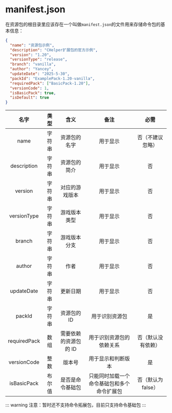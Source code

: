 # manifest.json

在资源包的根目录里应该存在一个叫做`manifest.json`的文件用来存储命令包的基本信息：

```json
{
  "name": "资源包示例",
  "description": "CHelper扩展包的官方示例",
  "version": "1.20",
  "versionType": "release",
  "branch": "vanilla",
  "author": "Yancey",
  "updateDate": "2025-5-30",
  "packId": "ExamplePack-1.20-vanilla",
  "requiredPack": ["BasicPack-1.20"],
  "versionCode": 1,
  "isBasicPack": true,
  "isDefault": true
}
```

|     名字     |  类型  |         含义          |                    备注                    |        必需        |
| :----------: | :----: | :-------------------: | :----------------------------------------: | :----------------: |
|     name     | 字符串 |     资源包的名字      |                  用于显示                  |  否（不建议忽略）  |
| description  | 字符串 |     资源包的简介      |                  用于显示                  |         否         |
|   version    | 字符串 |    对应的游戏版本     |                  用于显示                  |         否         |
| versionType  | 字符串 |     游戏版本类型      |                  用于显示                  |         否         |
|    branch    | 字符串 |     游戏版本分支      |                  用于显示                  |         否         |
|    author    | 字符串 |         作者          |                  用于显示                  |         否         |
|  updateDate  | 字符串 |       更新日期        |                  用于显示                  |         否         |
|    packId    | 字符串 |      资源包的 ID      |               用于识别资源包               |         是         |
| requiredPack |  数组  | 需要依赖的资源包的 ID |          用于识别资源包的依赖关系          | 否（默认没有依赖） |
| versionCode  |  整数  |        版本号         |             用于显示和判断版本             |         是         |
| isBasicPack  | 布尔值 |   是否是命令基础包    | 只能同时加载一个命令基础包和多个命令扩展包 | 否（默认为 false） |

::: warning
注意：暂时还不支持命令拓展包，目前只支持命令基础包
:::